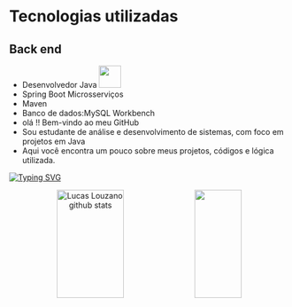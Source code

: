 # Tecnologias utilizadas
## Back end
- Desenvolvedor Java <img src="https://cdn.jsdelivr.net/gh/devicons/devicon/icons/java/java-original.svg" width="40" height="40"/><div> 
- Spring Boot Microsserviços
- Maven
- Banco de dados:MySQL Workbench
- olá !! Bem-vindo ao meu GitHub 
- Sou estudante de análise e desenvolvimento de sistemas, com foco em projetos em Java
- Aqui você encontra um pouco sobre meus projetos, códigos e lógica utilizada.

[![Typing SVG](https://readme-typing-svg.herokuapp.com/?color=00bfbf&size=35&center=true&vCenter=true&width=1000&lines=Hello,+My+Name+is+Lucas+Louzano;I'm+33+years+old;I+from+Brasil,+SP;I+study+systems+development+analysis+at,+Anhembi+Morumbi;Be+Welcome!+:%29)](https://git.io/typing-svg)

<div align="center">  
  <img width="49%" height="195px" src="https://github-readme-stats.vercel.app/api?username=LucasLouzano&show_icons=true&count_private=true&hide_border=true&title_color=00bfbf&icon_color=00bfbf&text_color=c9d1d9&bg_color=0d1117" alt="Lucas Louzano github stats" /> 
  <img width="41%" height="195px" src="https://github-readme-stats.vercel.app/api/top-langs/?username=LucasLouzano&layout=compact&hide_border=true&title_color=00bfbf&text_color=00bfbf&bg_color=0d1117" />
</div>
